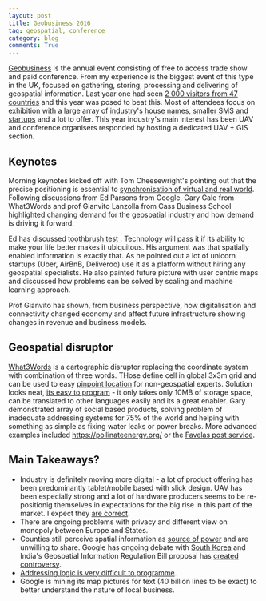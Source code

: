 ```yaml
---
layout: post
title: Geobusiness 2016
tag: geospatial, conference
category: blog
comments: True
---
```


[Geobusiness](http://geobusinessshow.com/) is the  annual event consisting of free to access trade show and paid conference. From my experience is the biggest event of this type in the UK, focused on gathering, storing, processing and delivering of geospatial information. Last year one had seen [2 000 visitors from 47 countries](http://geobusinessshow.com/wp-content/uploads/GEO-Business-2015-Show-Review.pdf) and  this year was posed to beat this.
Most of attendees focus on exhibition with a large array of [industry's house names, smaller SMS and startups](http://geobusinessshow.com/whos-attending/) and a lot to offer. This year industry's main interest has been UAV and conference organisers responded by hosting a dedicated UAV + GIS section.

## Keynotes

Morning keynotes kicked off with Tom Cheesewright's pointing out that the precise positioning is essential to [synchronisation of virtual and real world](http://www.bookofthefuture.co.uk/2016/05/geobusiness-location-is-the-key-to-synchronising-our-two-worlds/). Following discussions from Ed Parsons from Google, Gary Gale from What3Words and prof Gianvito Lanzolla from Cass Business School highlighted changing demand for the geospatial industry and how demand is driving it forward.

Ed has discussed [toothbrush test ](http://www.inc.com/larry-kim/how-google-s-ceo-only-buys-companies-that-pass-his-crazy-toothbrush-test.html). Technology will pass it if its ability to make your life better makes it ubiquitous. His argument was that spatially enabled information is exactly that. As he pointed out a lot of unicorn startups (Uber, AirBnB, Deliveroo) use it as a platform without hiring any geospatial specialists. He also painted future picture with user centric maps and discussed how problems can be solved by scaling and machine learning approach.

Prof Gianvito has shown, from business perspective, how digitalisation and connectivity changed economy and affect future infrastructure showing changes in revenue and business models.

## Geospatial disruptor

[What3Words](http://what3words.com/) is a cartographic disruptor replacing the coordinate system with combination of three words. THose define cell in global 3x3m grid and can be used to easy [pinpoint location](http://what3words.com/about/) for non-geospatial experts.
Solution looks neat, [its easy to program](https://www.dropbox.com/s/u4lpy7y3qh4ei7q/what3words%20-%20Technical%20Appraisal%20V1.1.pdf?dl=0) - it only takes only 10MB of storage space, can be translated to other languages easily and its a great enabler.
Gary demonstrated array of social based products, solving problem of inadequate addressing systems for 75% of the world and helping with something as simple as fixing water leaks or power breaks. More advanced examples included <https://pollinateenergy.org/> or the [Favelas post service](http://www.bbc.co.uk/news/business-32444811).

## Main Takeaways?

* Industry is definitely moving more digital - a lot of product offering has been predominantly tablet/mobile based with slick design. UAV has been especially strong and a lot of hardware producers seems to be re-positionig themselves in expectations for the big rise in this part of the market. I expect they [are correct](http://insideunmannedsystems.com/snapshot-europes-uav-industry/).
* There are ongoing problems with privacy and different view on monopoly between Europe and States.
* Counties still perceive spatial information as [source of power](http://thewire.in/2016/05/16/before-geospatial-bill-a-long-history-of-killing-the-map-in-order-to-protect-the-territory-36453/) and are unwilling to share. Google has ongoing debate with [South Korea](http://www.wsj.com/articles/google-challenges-south-korea-over-mapping-restrictions-1463478584) and India's Geospatial Information Regulation Bill proposal has [created controversy](http://www.business-standard.com/article/current-affairs/geospatial-info-bill-what-is-the-india-pakistan-spat-all-about-116051800215_1.html).
* [Addressing logic is very difficult to programme](https://www.mjt.me.uk/posts/falsehoods-programmers-believe-about-addresses/).
* Google is mining its map pictures for text (40 billion lines to be exact) to better understand the nature of local business.

